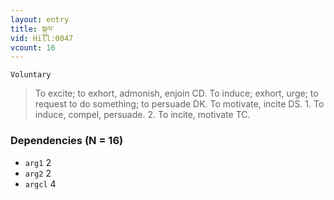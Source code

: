 ```yaml
---
layout: entry
title: སྐུལ་
vid: Hill:0047
vcount: 16
---
```

`Voluntary` 
> To excite; to exhort, admonish, enjoin CD\.
To induce; exhort, urge; to request to do something; to persuade DK\.
 To motivate, incite DS\.
 1\.
 To induce, compel, persuade\.
 2\.
 To incite, motivate TC\.

### Dependencies (N = 16)
* `arg1` 2
* `arg2` 2
* `argcl` 4
